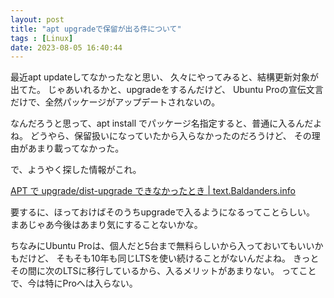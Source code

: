 ```yaml
---
layout: post
title: "apt upgradeで保留が出る件について"
tags : [Linux]
date: 2023-08-05 16:40:44
---
```


最近apt updateしてなかったなと思い、
久々にやってみると、結構更新対象が出てた。
じゃあいれるかと、upgradeをするんだけど、
Ubuntu Proの宣伝文言だけで、全然パッケージがアップデートされないの。


なんだろうと思って、apt install でパッケージ名指定すると、普通に入るんだよね。
どうやら、保留扱いになっていたから入らなかったのだろうけど、
その理由があまり載ってなかった。

で、ようやく探した情報がこれ。

[APT で upgrade/dist-upgrade できなかったとき &#124; text.Baldanders.info](https://text.baldanders.info/remark/2022/09/cannot-upgrade-with-apt/)

要するに、ほっておけばそのうちupgradeで入るようになるってことらしい。
まあじゃあ今後はあまり気にすることないかな。


ちなみにUbuntu Proは、個人だと5台まで無料らしいから入っておいてもいいかもだけど、
そもそも10年も同じLTSを使い続けることがないんだよね。
きっとその間に次のLTSに移行しているから、入るメリットがあまりない。
ってことで、今は特にProへは入らない。



